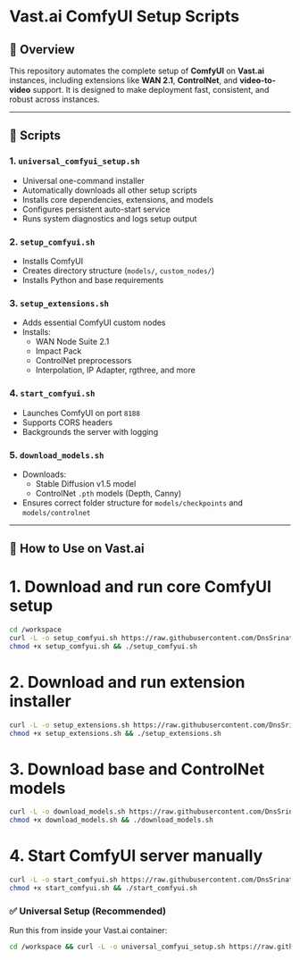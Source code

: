 # Vast.ai ComfyUI Setup Scripts

## 🧠 Overview
This repository automates the complete setup of **ComfyUI** on **Vast.ai** instances, including extensions like **WAN 2.1**, **ControlNet**, and **video-to-video** support. It is designed to make deployment fast, consistent, and robust across instances.

---

## 📜 Scripts

### 1. `universal_comfyui_setup.sh`
- Universal one-command installer
- Automatically downloads all other setup scripts
- Installs core dependencies, extensions, and models
- Configures persistent auto-start service
- Runs system diagnostics and logs setup output

### 2. `setup_comfyui.sh`
- Installs ComfyUI
- Creates directory structure (`models/`, `custom_nodes/`)
- Installs Python and base requirements

### 3. `setup_extensions.sh`
- Adds essential ComfyUI custom nodes
- Installs:
  - WAN Node Suite 2.1
  - Impact Pack
  - ControlNet preprocessors
  - Interpolation, IP Adapter, rgthree, and more

### 4. `start_comfyui.sh`
- Launches ComfyUI on port `8188`
- Supports CORS headers
- Backgrounds the server with logging

### 5. `download_models.sh`
- Downloads:
  - Stable Diffusion v1.5 model
  - ControlNet `.pth` models (Depth, Canny)
- Ensures correct folder structure for `models/checkpoints` and `models/controlnet`

---

## 🚀 How to Use on Vast.ai


# 1. Download and run core ComfyUI setup
```bash
cd /workspace
curl -L -o setup_comfyui.sh https://raw.githubusercontent.com/DnsSrinath/vast-scripts/main/setup_comfyui.sh
chmod +x setup_comfyui.sh && ./setup_comfyui.sh
```

# 2. Download and run extension installer
```bash
curl -L -o setup_extensions.sh https://raw.githubusercontent.com/DnsSrinath/vast-scripts/main/setup_extensions.sh
chmod +x setup_extensions.sh && ./setup_extensions.sh
```

# 3. Download base and ControlNet models
```bash
curl -L -o download_models.sh https://raw.githubusercontent.com/DnsSrinath/vast-scripts/main/download_models.sh
chmod +x download_models.sh && ./download_models.sh
```

# 4. Start ComfyUI server manually
```bash
curl -L -o start_comfyui.sh https://raw.githubusercontent.com/DnsSrinath/vast-scripts/main/start_comfyui.sh
chmod +x start_comfyui.sh && ./start_comfyui.sh
```


### ✅ Universal Setup (Recommended)
Run this from inside your Vast.ai container:

```bash
cd /workspace && curl -L -o universal_comfyui_setup.sh https://raw.githubusercontent.com/DnsSrinath/vast-scripts/main/universal_comfyui_setup.sh && chmod +x universal_comfyui_setup.sh && ./universal_comfyui_setup.sh
